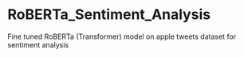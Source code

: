 # RoBERTa_Sentiment_Analysis
Fine tuned RoBERTa (Transformer) model on apple tweets dataset for sentiment analysis

